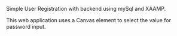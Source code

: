 Simple User Registration with backend using mySql and XAAMP.

  This web application uses a Canvas element to select the value for password input. 
